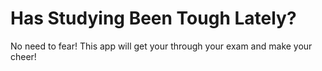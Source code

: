 # Has Studying Been Tough Lately?

No need to fear! This app will get your through your exam and make your cheer!